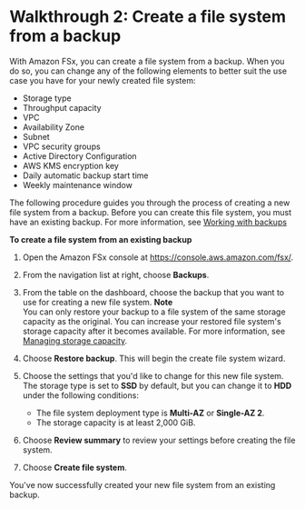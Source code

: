 # Walkthrough 2: Create a file system from a backup<a name="walkthrough02-create-from-backup"></a>

With Amazon FSx, you can create a file system from a backup\. When you do so, you can change any of the following elements to better suit the use case you have for your newly created file system:
+ Storage type
+ Throughput capacity
+ VPC
+ Availability Zone
+ Subnet
+ VPC security groups
+ Active Directory Configuration
+ AWS KMS encryption key
+ Daily automatic backup start time
+ Weekly maintenance window

The following procedure guides you through the process of creating a new file system from a backup\. Before you can create this file system, you must have an existing backup\. For more information, see [Working with backups](using-backups.md)

**To create a file system from an existing backup**

1. Open the Amazon FSx console at [https://console\.aws\.amazon\.com/fsx/](https://console.aws.amazon.com/fsx/)\.

1. From the navigation list at right, choose **Backups**\.

1. From the table on the dashboard, choose the backup that you want to use for creating a new file system\.
**Note**  
You can only restore your backup to a file system of the same storage capacity as the original\. You can increase your restored file system's storage capacity after it becomes available\. For more information, see [Managing storage capacity](managing-storage-capacity.md)\.

1. Choose **Restore backup**\. This will begin the create file system wizard\.

1. Choose the settings that you'd like to change for this new file system\. The storage type is set to **SSD** by default, but you can change it to **HDD** under the following conditions:
   + The file system deployment type is **Multi\-AZ** or **Single\-AZ 2**\.
   + The storage capacity is at least 2,000 GiB\.

1. Choose **Review summary** to review your settings before creating the file system\.

1. Choose **Create file system**\.

You've now successfully created your new file system from an existing backup\.
